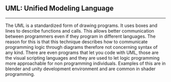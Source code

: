 ## UML: Unified Modeling Language
---

The UML is a standardized form of drawing programs. It uses boxes and lines to describe functions and calls. This allows better communication between programmers even if they program in different languages. The reason for this is that this technique describes how to communicate programming logic through diagrams therefore not concerning syntax of any kind. There are even programs that let you code with UML, those are the visual scripting languages and they are used to let logic programming more approachable for non programming individuals. Examples of this are in blender and unity development environment and are common in shader programming.
